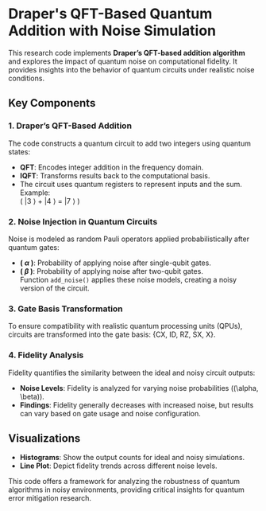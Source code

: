 # Draper's QFT-Based Quantum Addition with Noise Simulation

This research code implements **Draper’s QFT-based addition algorithm** and explores the impact of quantum noise on computational fidelity. It provides insights into the behavior of quantum circuits under realistic noise conditions.

## Key Components

### 1. Draper’s QFT-Based Addition  
The code constructs a quantum circuit to add two integers using quantum states:
- **QFT**: Encodes integer addition in the frequency domain.
- **IQFT**: Transforms results back to the computational basis.
- The circuit uses quantum registers to represent inputs and the sum.  
Example:  
( |3 $\rangle$ + |4 $\rangle$ = |7 $\rangle$ )

### 2. Noise Injection in Quantum Circuits  
Noise is modeled as random Pauli operators applied probabilistically after quantum gates:
- **( $\alpha$ )**: Probability of applying noise after single-qubit gates.
- **( $\beta$ )**: Probability of applying noise after two-qubit gates.  
Function `add_noise()` applies these noise models, creating a noisy version of the circuit.

### 3. Gate Basis Transformation  
To ensure compatibility with realistic quantum processing units (QPUs), circuits are transformed into the gate basis: {CX, ID, RZ, SX, X}.

### 4. Fidelity Analysis  
Fidelity quantifies the similarity between the ideal and noisy circuit outputs:
- **Noise Levels**: Fidelity is analyzed for varying noise probabilities (\(\alpha, \beta\)).
- **Findings**: Fidelity generally decreases with increased noise, but results can vary based on gate usage and noise configuration.

## Visualizations  
- **Histograms**: Show the output counts for ideal and noisy simulations.  
- **Line Plot**: Depict fidelity trends across different noise levels.

This code offers a framework for analyzing the robustness of quantum algorithms in noisy environments, providing critical insights for quantum error mitigation research.
